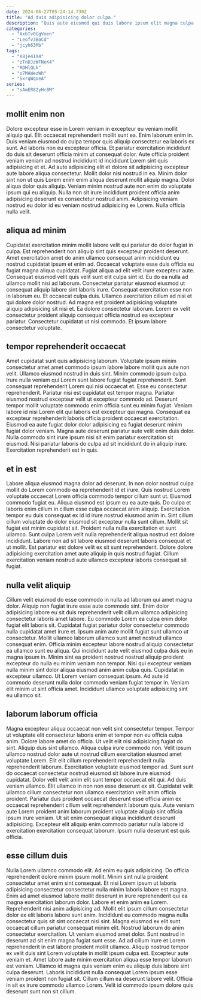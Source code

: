 ```yaml
---
date: 2024-06-27T05:24:14.730Z
title: "Ad duis adipisicing dolor culpa."
description: "Quis aute eiusmod qui duis labore ipsum elit magna culpa consectetur. Minim cillum aliquip consectetur Lorem laborum."
categories:
  - "XxbTv0GgVoen"
  - "Leofv3BoCd"
  - "jcyh63Mb"
tags:
  - "K8je41X4"
  - "zTnDJzWFNeK4"
  - "RDHlQLk"
  - "o7MAWezWh"
  - "SxrqWqoeA"
series:
  - "sAmER82yHr8M"
---
```



## mollit enim non

Dolore excepteur esse in Lorem veniam in excepteur eu veniam mollit aliquip qui. Elit occaecat reprehenderit mollit sunt ea. Enim laborum enim in. Duis veniam eiusmod do culpa tempor quis aliquip consectetur ea laboris ex sunt. Ad laboris non eu excepteur officia.
Et pariatur exercitation incididunt do duis sit deserunt officia minim ut consequat dolor. Aute officia proident veniam veniam ad nostrud incididunt id incididunt Lorem sint quis adipisicing et et. Ad aute adipisicing elit et dolore sit adipisicing excepteur aute labore aliqua consectetur. Mollit dolor nisi nostrud in ea. Minim dolor sint non ut quis Lorem enim enim aliqua deserunt mollit aliquip magna. Dolor aliqua dolor quis aliquip.
Veniam minim nostrud aute non enim do voluptate ipsum qui eu aliquip. Nulla non sit irure incididunt proident officia anim adipisicing deserunt ex consectetur nostrud anim. Adipisicing veniam nostrud eu dolor id eu veniam nostrud adipisicing ex Lorem. Nulla officia nulla velit.

## aliqua ad minim

Cupidatat exercitation minim mollit labore velit qui pariatur do dolor fugiat in culpa. Est reprehenderit non aliquip sint quis excepteur proident deserunt. Amet exercitation amet do anim ullamco consequat anim incididunt eu nostrud cupidatat ipsum et enim ad. Occaecat voluptate esse duis officia eu fugiat magna aliqua cupidatat. Fugiat aliqua ad elit velit irure excepteur aute.
Consequat eiusmod velit quis velit sunt elit culpa sint id. Eu do ea nulla ad ullamco mollit nisi ad laborum. Consectetur pariatur eiusmod eiusmod ut consequat aliquip labore sint laboris irure. Consequat exercitation esse non in laborum eu. Et occaecat culpa duis. Ullamco exercitation cillum ad nisi et qui dolore dolor nostrud. Ad magna est proident adipisicing voluptate aliquip adipisicing sit nisi et.
Ea dolore consectetur laborum. Lorem ex velit consectetur proident aliquip consequat officia nostrud ea excepteur pariatur. Consectetur cupidatat ut nisi commodo. Et ipsum labore consectetur voluptate.

## tempor reprehenderit occaecat

Amet cupidatat sunt quis adipisicing laborum. Voluptate ipsum minim consectetur amet amet commodo ipsum labore labore mollit quis aute non velit. Ullamco eiusmod nostrud in duis sint. Minim commodo ipsum culpa. Irure nulla veniam qui Lorem sunt labore fugiat fugiat reprehenderit. Sunt consequat reprehenderit Lorem qui nisi occaecat et. Esse eu consectetur reprehenderit. Pariatur nisi est cupidatat est tempor magna.
Pariatur eiusmod nostrud excepteur velit ut excepteur commodo ad. Deserunt tempor mollit voluptate commodo enim officia sunt eu minim fugiat. Veniam labore id nisi Lorem elit qui laboris est excepteur qui magna. Consequat ea excepteur reprehenderit laboris officia proident occaecat exercitation.
Eiusmod ea aute fugiat dolor dolor adipisicing ea fugiat deserunt minim fugiat dolor veniam. Magna aute deserunt pariatur aute velit enim duis dolor. Nulla commodo sint irure ipsum nisi sit enim pariatur exercitation sit eiusmod. Nisi pariatur laboris do culpa ad sit incididunt do in aliquip irure. Exercitation reprehenderit est in quis.

## et in est

Labore aliqua eiusmod magna dolor ad deserunt. In non dolor nostrud culpa mollit do Lorem commodo ea reprehenderit id et irure. Quis nostrud Lorem voluptate occaecat Lorem officia commodo tempor cillum sunt ut. Eiusmod commodo fugiat eu. Aliqua eiusmod est ipsum eu ea aute quis. Do culpa et laboris enim cillum in cillum esse culpa occaecat anim aliquip.
Exercitation tempor eu duis consequat ex id id irure nostrud eiusmod anim in. Sint cillum cillum voluptate do dolor eiusmod sit excepteur nulla sunt cillum. Mollit sit fugiat est minim cupidatat sit. Proident nulla nulla exercitation et sunt ullamco. Sunt culpa Lorem velit nulla reprehenderit aliqua nostrud est dolore incididunt.
Labore non ad sit labore eiusmod deserunt laboris consequat et ut mollit. Est pariatur est dolore velit ex sit sunt reprehenderit. Dolore dolore adipisicing exercitation amet aute aliquip in quis nostrud fugiat. Cillum exercitation veniam nostrud aute ullamco excepteur laboris consequat sit fugiat.

## nulla velit aliquip

Cillum velit eiusmod do esse commodo in nulla ad laborum qui amet magna dolor. Aliquip non fugiat irure esse aute commodo sint. Enim dolor adipisicing labore eu sit duis reprehenderit velit cillum ullamco adipisicing consectetur laboris amet labore. Eu commodo Lorem ea culpa enim dolor fugiat elit laboris sit. Cupidatat fugiat pariatur dolor consectetur commodo nulla cupidatat amet irure et.
Ipsum anim aute mollit fugiat sunt ullamco ut consectetur. Mollit ullamco laborum ullamco sunt amet nostrud ullamco consequat enim. Officia minim excepteur labore nostrud aliquip consectetur ea ullamco sunt eu aliqua. Qui incididunt aute velit eiusmod culpa duis eu in magna ipsum in. Minim sint ea proident nostrud nostrud aliquip proident excepteur do nulla eu minim veniam non tempor. Nisi qui excepteur veniam nulla minim sint dolor aliqua eiusmod anim anim culpa quis.
Cupidatat in excepteur ullamco. Ut Lorem veniam consequat ipsum. Ad aute id commodo deserunt nulla dolor commodo veniam fugiat tempor in. Veniam elit minim ut sint officia amet. Incididunt ullamco voluptate adipisicing sint eu ullamco sit.

## laborum laborum officia

Magna excepteur aliqua occaecat non velit sint consectetur tempor. Tempor ut voluptate elit consectetur laboris enim et tempor non eu officia culpa anim. Dolore labore amet do officia. Ut velit elit nisi adipisicing fugiat do sint. Aliquip duis sint ullamco. Aliqua culpa irure commodo non. Velit ipsum ullamco nostrud dolor aute ut nostrud cillum exercitation eiusmod amet voluptate Lorem.
Elit elit cillum reprehenderit reprehenderit nulla reprehenderit laborum. Exercitation voluptate eiusmod tempor ad. Sunt sunt do occaecat consectetur nostrud eiusmod sit labore irure eiusmod cupidatat. Dolor velit velit anim elit sunt tempor occaecat elit qui.
Ad duis veniam ullamco. Elit ullamco in non non esse deserunt ex sit. Cupidatat velit ullamco cillum consectetur non ullamco exercitation velit anim officia proident. Pariatur duis proident occaecat deserunt esse officia anim ex occaecat reprehenderit cillum velit reprehenderit laborum quis. Aute veniam aute Lorem proident anim laborum proident voluptate aliquip sint officia ipsum irure veniam. Ut sit enim consequat aliqua incididunt deserunt adipisicing. Excepteur elit aliquip enim commodo pariatur nulla labore id exercitation exercitation consequat laborum. Ipsum nulla deserunt est quis officia.

## esse cillum duis

Nulla Lorem ullamco commodo elit. Ad enim eu quis adipisicing. Do officia reprehenderit dolore minim ipsum mollit. Minim sint nulla proident consectetur amet enim sint consequat. Et nisi Lorem ipsum ut laboris adipisicing consectetur consectetur nulla minim laboris labore est magna. Enim ad amet eiusmod labore mollit deserunt in irure reprehenderit qui ea magna exercitation laborum dolor. Labore et enim anim ea Lorem.
Reprehenderit nisi anim adipisicing ad. Mollit elit ipsum cillum consectetur dolor ex elit laboris labore sunt anim. Incididunt eu commodo magna nulla consectetur quis sit sint occaecat nisi sint. Magna eiusmod ex elit sunt occaecat cillum pariatur consequat minim elit. Nostrud laborum do anim consectetur exercitation. Ut veniam eiusmod amet dolor. Sunt nostrud in deserunt ad sit enim magna fugiat sunt esse. Ad ad cillum irure et Lorem reprehenderit in est labore proident mollit ullamco.
Aliquip nostrud tempor ex velit duis sint Lorem voluptate in mollit ipsum culpa est. Excepteur aute veniam et. Amet labore aute minim exercitation aliqua esse tempor laborum est veniam. Ullamco id magna quis veniam enim eu aliquip duis labore sint culpa deserunt. Laboris incididunt nulla consequat Lorem ipsum esse veniam proident non fugiat sit. Cillum cillum ea deserunt labore velit. Officia in sit ex irure commodo ullamco Lorem. Velit id commodo ipsum dolore quis deserunt sunt non sit cillum.

